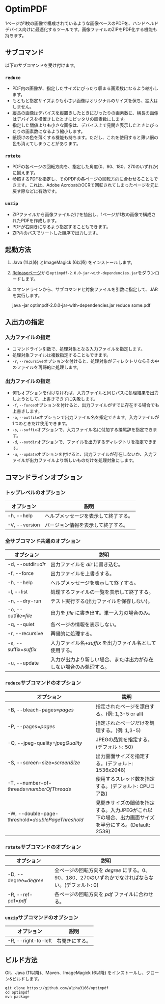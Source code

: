 # OptimPDF

1ページが1枚の画像で構成されているような画像ベースのPDFを、ハンドヘルドデバイス向けに最適化するツールです。画像ファイルのZIPをPDF化する機能も持ちます。

## サブコマンド

以下のサブコマンドを受け付けます。

### `reduce`

- PDF内の画像が、指定したサイズにぴったり収まる画素数になるよう縮小します。
- もともと指定サイズよりも小さい画像はオリジナルのサイズを保ち、拡大はしません。
- 縦長の画像はデバイスを縦置きしたときにぴったりの画素数に、横長の画像はデバイスを横置きしたときにピッタリの画素数にします。
- 指定した閾値よりも小さな画像は、デバイス上で見開き表示したときにぴったりの画素数になるよう縮小します。
- 紙焼けの色を薄くする機能も持ちます。ただし、これを使用すると薄い網の色も消えてしまうことがあります。

### `rotete`

- PDFの各ページの回転方向を、指定した角度(0、90、180、270のいずれか)に揃えます。
- 参照するPDFを指定し、そのPDFの各ページの回転方向に合わせることもできます。これは、Adobe AcrobatのOCRで回転されてしまったページを元に戻す際などに有効です。

### `unzip`

- ZIPファイルから画像ファイルだけを抽出し、1ページが1枚の画像で構成されたPDFを作成します。
- PDFが右開きになるよう指定することもできます。
- ZIP内のパスでソートした順序で出力します。

## 起動方法

1. Java (11以降) とImageMagick (6以降) をインストールします。

2. [Releaseページ](https://github.com/alpha3166/optimpdf/releases)から`optimpdf-2.0.0-jar-with-dependencies.jar`をダウンロードします。

3. コマンドラインから、サブコマンドと対象ファイルを引数に指定して、JARを実行します。

    java -jar optimpdf-2.0.0-jar-with-dependencies.jar reduce some.pdf

## 入出力の指定

### 入力ファイルの指定

- コマンドライン引数で、処理対象となる入力ファイルを指定します。
- 処理対象ファイルは複数指定することもできます。
- `-r`, `--recursive`オプションを付けると、処理対象がディレクトリならその中のファイルを再帰的に処理します。

### 出力ファイルの指定

- 何もオプションを付けなければ、入力ファイルと同じパスに処理結果を出力しようとして、上書きできずに失敗します。
- `-f`, `--force`オプションを付けると、出力ファイルがすでに存在する場合でも上書きします。
- `-o`, `--outfile`オプションで出力ファイル名を指定できます。入力ファイルが1つのときだけ使用できます。
- `-s`, `--suffix`オプションで、入力ファイル名に付加する接尾辞を指定できます。
- `-d`, `--outdir`オプションで、ファイルを出力するディレクトリを指定できます。
- `-u`, `--update`オプションを付けると、出力ファイルが存在しないか、入力ファイルが出力ファイルより新しいものだけを処理対象にします。

## コマンドラインオプション

### トップレベルのオプション

オプション|説明
-|-
-h, --help|ヘルプメッセージを表示して終了する。
-V, --version|バージョン情報を表示して終了する。

### 全サブコマンド共通のオプション

オプション|説明
-|-
-d, --outdir=_dir_|出力ファイルを _dir_ に書き込む。
-f, --force|出力ファイルを上書きする。
-h, --help|ヘルプメッセージを表示して終了する。
-l, --list|処理するファイルの一覧を表示して終了する。
-n, --dry-run|テスト実行する(出力ファイルを保存しない)。
-o, --outfile=_file_|出力を _file_ に書き出す。単一入力の場合のみ。
-q, --quiet|各ページの情報を表示しない。
-r, --recursive|再帰的に処理する。
-s, --suffix=_suffix_|入力ファイル名+_suffix_ を出力ファイル名として使用する。
-u, --update|入力が出力より新しい場合、または出力が存在しない場合のみ処理する。

### `reduce`サブコマンドのオプション

オプション|説明
-|-
-B, --bleach-pages=_pages_|指定されたページを漂白する。(例: 1,3-5 or all)
-P, --pages=_pages_|指定されたページだけを処理する。(例: 1,3-5)
-Q, --jpeg-quality=_jpegQuality_|JPEGの品質を指定する。(デフォルト: 50)
-S, --screen-size=_screenSize_|出力画面サイズを指定する。(デフォルト: 1536x2048)
-T, --number-of-threads=_numberOfThreads_|使用するスレッド数を指定する。(デフォルト: CPUコア数)
-W, --double-page-threshold=_doublePageThreshold_|見開きサイズの閾値を指定する。入力JPEGがこれ以下の場合、出力画面サイズを半分にする。(Default: 2539)

### `rotate`サブコマンドのオプション

オプション|説明
-|-
-D, --degree=_degree_|全ページの回転方向を _degree_ にする。0、90、180、270のいずれかでなければならない。(デフォルト: 0)
-R, --ref-pdf=_pdf_|各ページの回転方向を _pdf_ ファイルに合わせる。

### `unzip`サブコマンドのオプション

オプション|説明
-|-
-R, --right-to-left|右開きにする。

## ビルド方法

Git、Java (11以降)、Maven、ImageMagick (6以降) をインストールし、クローン&ビルドします。

    git clone https://github.com/alpha3166/optimpdf
    cd optimpdf
    mvn package
